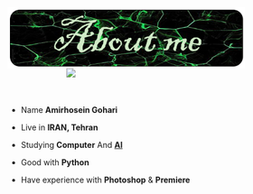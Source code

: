 <div>

<img src="./images/aboutme.png" width="420" align="center" />
<br/>
<img src="./images/cmd.gif" width="400" align="right"/>
</div>
<br/>
<br/>
<br/>


- Name **Amirhosein Gohari**

- Live in **IRAN, Tehran**

- Studying **Computer** And [**AI**](https://en.wikipedia.org/wiki/Artificial_intelligence)

- Good with **Python** 

- Have experience with **Photoshop** & **Premiere**
